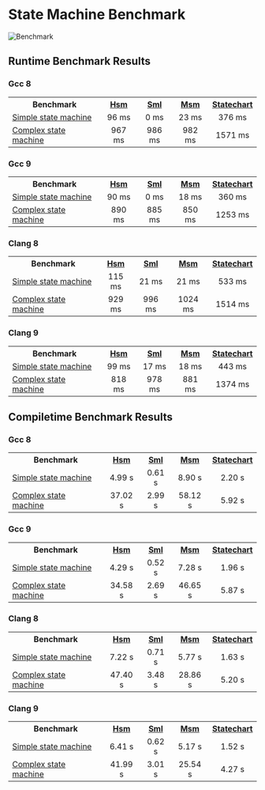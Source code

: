 # State Machine Benchmark
![Benchmark](https://github.com/erikzenker/state-machine-benchmark/workflows/Benchmark/badge.svg)

## Runtime Benchmark Results
### Gcc 8
 <table style="width:100%">
  <tr>
    <th>Benchmark</th>
    <th><a href="https://github.com/erikzenker/hsm">Hsm</a></th>
    <th><a href="https://boost-experimental.github.io/sml/index.html">Sml</a></th>
    <th><a href="https://www.boost.org/doc/libs/1_73_0/libs/msm/doc/HTML/index.html">Msm</a></th>
    <th><a href="https://www.boost.org/doc/libs/1_73_0/libs/statechart/doc/index.html">Statechart</a></th>
  </tr>
  <tr>
    <td><a href="benchmark/simple/">Simple state machine</a></td>
    <td><center>96 ms</center></td>
    <td><center>0 ms</center></td>
    <td><center>23 ms</center></td>
    <td><center>376 ms</center></td>
  </tr>
  <tr>
    <td><a href="benchmark/complex/">Complex state machine</a></td>
    <td><center>967 ms</center></td>
    <td><center>986 ms</center></td>
    <td><center>982 ms</center></td>
    <td><center>1571 ms</center></td>
  </tr>
</table>

### Gcc 9
 <table style="width:100%">
  <tr>
    <th>Benchmark</th>
    <th><a href="https://github.com/erikzenker/hsm">Hsm</a></th>
    <th><a href="https://boost-experimental.github.io/sml/index.html">Sml</a></th>
    <th><a href="https://www.boost.org/doc/libs/1_73_0/libs/msm/doc/HTML/index.html">Msm</a></th>
    <th><a href="https://www.boost.org/doc/libs/1_73_0/libs/statechart/doc/index.html">Statechart</a></th>
  </tr>
  <tr>
    <td><a href="benchmark/simple/">Simple state machine</a></td>
    <td><center>90 ms</center></td>
    <td><center>0 ms</center></td>
    <td><center>18 ms</center></td>
    <td><center>360 ms</center></td>
  </tr>
  <tr>
    <td><a href="benchmark/complex/">Complex state machine</a></td>
    <td><center>890 ms</center></td>
    <td><center>885 ms</center></td>
    <td><center>850 ms</center></td>
    <td><center>1253 ms</center></td>
  </tr>
</table>

### Clang 8
 <table style="width:100%">
  <tr>
    <th>Benchmark</th>
    <th><a href="https://github.com/erikzenker/hsm">Hsm</a></th>
    <th><a href="https://boost-experimental.github.io/sml/index.html">Sml</a></th>
    <th><a href="https://www.boost.org/doc/libs/1_73_0/libs/msm/doc/HTML/index.html">Msm</a></th>
    <th><a href="https://www.boost.org/doc/libs/1_73_0/libs/statechart/doc/index.html">Statechart</a></th>
  </tr>
  <tr>
    <td><a href="benchmark/simple/">Simple state machine</a></td>
    <td><center>115 ms</center></td>
    <td><center>21 ms</center></td>
    <td><center>21 ms</center></td>
    <td><center>533 ms</center></td>
  </tr>
  <tr>
    <td><a href="benchmark/complex/">Complex state machine</a></td>
    <td><center>929 ms</center></td>
    <td><center>996 ms</center></td>
    <td><center>1024 ms</center></td>
    <td><center>1514 ms</center></td>
  </tr>
</table>

### Clang 9
 <table style="width:100%">
  <tr>
    <th>Benchmark</th>
    <th><a href="https://github.com/erikzenker/hsm">Hsm</a></th>
    <th><a href="https://boost-experimental.github.io/sml/index.html">Sml</a></th>
    <th><a href="https://www.boost.org/doc/libs/1_73_0/libs/msm/doc/HTML/index.html">Msm</a></th>
    <th><a href="https://www.boost.org/doc/libs/1_73_0/libs/statechart/doc/index.html">Statechart</a></th>
  </tr>
  <tr>
    <td><a href="benchmark/simple/">Simple state machine</a></td>
    <td><center>99 ms</center></td>
    <td><center>17 ms</center></td>
    <td><center>18 ms</center></td>
    <td><center>443 ms</center></td>
  </tr>
  <tr>
    <td><a href="benchmark/complex/">Complex state machine</a></td>
    <td><center>818 ms</center></td>
    <td><center>978 ms</center></td>
    <td><center>881 ms</center></td>
    <td><center>1374 ms</center></td>
  </tr>
</table>  

## Compiletime Benchmark Results
### Gcc 8
 <table style="width:100%">
  <tr>
    <th>Benchmark</th>
    <th><a href="https://github.com/erikzenker/hsm">Hsm</a></th>
    <th><a href="https://boost-experimental.github.io/sml/index.html">Sml</a></th>
    <th><a href="https://www.boost.org/doc/libs/1_73_0/libs/msm/doc/HTML/index.html">Msm</a></th>
    <th><a href="https://www.boost.org/doc/libs/1_73_0/libs/statechart/doc/index.html">Statechart</a></th>
  </tr>
  <tr>
    <td><a href="benchmark/simple/">Simple state machine</a></td>
    <td><center>4.99 s</center></td>
    <td><center>0.61 s</center></td>
    <td><center>8.90 s </center></td>
    <td><center>2.20 s</center></td>
  </tr>
  <tr>
    <td><a href="benchmark/complex/">Complex state machine</a></td>
    <td><center>37.02 s</center></td>
    <td><center>2.99 s</center></td>
    <td><center>58.12 s</center></td>
    <td><center>5.92 s</center></td>
  </tr>
</table>

### Gcc 9
 <table style="width:100%">
  <tr>
    <th>Benchmark</th>
    <th><a href="https://github.com/erikzenker/hsm">Hsm</a></th>
    <th><a href="https://boost-experimental.github.io/sml/index.html">Sml</a></th>
    <th><a href="https://www.boost.org/doc/libs/1_73_0/libs/msm/doc/HTML/index.html">Msm</a></th>
    <th><a href="https://www.boost.org/doc/libs/1_73_0/libs/statechart/doc/index.html">Statechart</a></th>
  </tr>
  <tr>
    <td><a href="benchmark/simple/">Simple state machine</a></td>
    <td><center>4.29 s</center></td>
    <td><center>0.52 s</center></td>
    <td><center>7.28 s </center></td>
    <td><center>1.96 s</center></td>
  </tr>
  <tr>
    <td><a href="benchmark/complex/">Complex state machine</a></td>
    <td><center>34.58 s</center></td>
    <td><center>2.69 s</center></td>
    <td><center>46.65 s</center></td>
    <td><center>5.87 s</center></td>
  </tr>
</table>

### Clang 8
 <table style="width:100%">
  <tr>
    <th>Benchmark</th>
    <th><a href="https://github.com/erikzenker/hsm">Hsm</a></th>
    <th><a href="https://boost-experimental.github.io/sml/index.html">Sml</a></th>
    <th><a href="https://www.boost.org/doc/libs/1_73_0/libs/msm/doc/HTML/index.html">Msm</a></th>
    <th><a href="https://www.boost.org/doc/libs/1_73_0/libs/statechart/doc/index.html">Statechart</a></th>
  </tr>
  <tr>
    <td><a href="benchmark/simple/">Simple state machine</a></td>
    <td><center>7.22 s</center></td>
    <td><center>0.71 s</center></td>
    <td><center>5.77 s </center></td>
    <td><center>1.63 s</center></td>
  </tr>
  <tr>
    <td><a href="benchmark/complex/">Complex state machine</a></td>
    <td><center>47.40 s</center></td>
    <td><center>3.48 s</center></td>
    <td><center>28.86 s</center></td>
    <td><center>5.20 s</center></td>
  </tr>
</table>

### Clang 9
 <table style="width:100%">
  <tr>
    <th>Benchmark</th>
    <th><a href="https://github.com/erikzenker/hsm">Hsm</a></th>
    <th><a href="https://boost-experimental.github.io/sml/index.html">Sml</a></th>
    <th><a href="https://www.boost.org/doc/libs/1_73_0/libs/msm/doc/HTML/index.html">Msm</a></th>
    <th><a href="https://www.boost.org/doc/libs/1_73_0/libs/statechart/doc/index.html">Statechart</a></th>
  </tr>
  <tr>
    <td><a href="benchmark/simple/">Simple state machine</a></td>
    <td><center>6.41 s</center></td>
    <td><center>0.62 s</center></td>
    <td><center>5.17 s </center></td>
    <td><center>1.52 s</center></td>
  </tr>
  <tr>
    <td><a href="benchmark/complex/">Complex state machine</a></td>
    <td><center>41.99 s</center></td>
    <td><center>3.01 s</center></td>
    <td><center>25.54 s</center></td>
    <td><center>4.27 s</center></td>
  </tr>
</table>  
